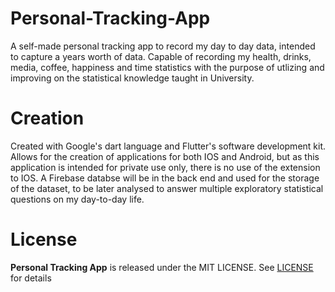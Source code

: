 # Personal-Tracking-App
A self-made personal tracking app to record my day to day data, intended to capture a years worth of data. Capable of recording my health, drinks, media, coffee, happiness and time statistics with the purpose of utlizing and improving on the statistical knowledge taught in University.

# Creation
Created with Google's dart language and Flutter's software development kit. Allows for the creation of applications for both IOS and Android, but as this application is intended for private use only, there is no use of the extension to IOS. A Firebase databse will be in the back end and used for the storage of the dataset, to be later analysed to answer multiple exploratory statistical questions on my day-to-day life.

# License
**Personal Tracking App** is released under the MIT LICENSE. See [LICENSE](https://github.com/AntonyDudnikov/Personal-Tracking-App/blob/main/LICENSE) for details
